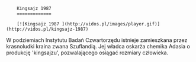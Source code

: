 
        Kingsajz 1987 
        =============
        
        [![Kingsajz 1987 ](http://vidos.pl/images/player.gif)](http://vidos.pl/kingsajz-1987)
        
        
 W podziemiach Instytutu Badań Czwartorzędu istnieje zamieszkana przez krasnoludki kraina zwana Szuflandią. Jej władca oskarża chemika Adasia o produkcję 'kingsajzu', pozwalającego osiągać rozmiary człowieka.
    